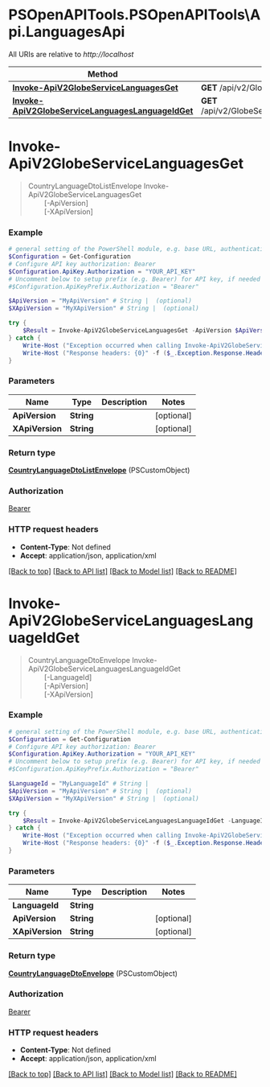 # PSOpenAPITools.PSOpenAPITools\Api.LanguagesApi

All URIs are relative to *http://localhost*

Method | HTTP request | Description
------------- | ------------- | -------------
[**Invoke-ApiV2GlobeServiceLanguagesGet**](LanguagesApi.md#Invoke-ApiV2GlobeServiceLanguagesGet) | **GET** /api/v2/GlobeService/Languages | 
[**Invoke-ApiV2GlobeServiceLanguagesLanguageIdGet**](LanguagesApi.md#Invoke-ApiV2GlobeServiceLanguagesLanguageIdGet) | **GET** /api/v2/GlobeService/Languages/{languageId} | 


<a id="Invoke-ApiV2GlobeServiceLanguagesGet"></a>
# **Invoke-ApiV2GlobeServiceLanguagesGet**
> CountryLanguageDtoListEnvelope Invoke-ApiV2GlobeServiceLanguagesGet<br>
> &nbsp;&nbsp;&nbsp;&nbsp;&nbsp;&nbsp;&nbsp;&nbsp;[-ApiVersion] <String><br>
> &nbsp;&nbsp;&nbsp;&nbsp;&nbsp;&nbsp;&nbsp;&nbsp;[-XApiVersion] <String><br>



### Example
```powershell
# general setting of the PowerShell module, e.g. base URL, authentication, etc
$Configuration = Get-Configuration
# Configure API key authorization: Bearer
$Configuration.ApiKey.Authorization = "YOUR_API_KEY"
# Uncomment below to setup prefix (e.g. Bearer) for API key, if needed
#$Configuration.ApiKeyPrefix.Authorization = "Bearer"

$ApiVersion = "MyApiVersion" # String |  (optional)
$XApiVersion = "MyXApiVersion" # String |  (optional)

try {
    $Result = Invoke-ApiV2GlobeServiceLanguagesGet -ApiVersion $ApiVersion -XApiVersion $XApiVersion
} catch {
    Write-Host ("Exception occurred when calling Invoke-ApiV2GlobeServiceLanguagesGet: {0}" -f ($_.ErrorDetails | ConvertFrom-Json))
    Write-Host ("Response headers: {0}" -f ($_.Exception.Response.Headers | ConvertTo-Json))
}
```

### Parameters

Name | Type | Description  | Notes
------------- | ------------- | ------------- | -------------
 **ApiVersion** | **String**|  | [optional] 
 **XApiVersion** | **String**|  | [optional] 

### Return type

[**CountryLanguageDtoListEnvelope**](CountryLanguageDtoListEnvelope.md) (PSCustomObject)

### Authorization

[Bearer](../README.md#Bearer)

### HTTP request headers

 - **Content-Type**: Not defined
 - **Accept**: application/json, application/xml

[[Back to top]](#) [[Back to API list]](../README.md#documentation-for-api-endpoints) [[Back to Model list]](../README.md#documentation-for-models) [[Back to README]](../README.md)

<a id="Invoke-ApiV2GlobeServiceLanguagesLanguageIdGet"></a>
# **Invoke-ApiV2GlobeServiceLanguagesLanguageIdGet**
> CountryLanguageDtoEnvelope Invoke-ApiV2GlobeServiceLanguagesLanguageIdGet<br>
> &nbsp;&nbsp;&nbsp;&nbsp;&nbsp;&nbsp;&nbsp;&nbsp;[-LanguageId] <String><br>
> &nbsp;&nbsp;&nbsp;&nbsp;&nbsp;&nbsp;&nbsp;&nbsp;[-ApiVersion] <String><br>
> &nbsp;&nbsp;&nbsp;&nbsp;&nbsp;&nbsp;&nbsp;&nbsp;[-XApiVersion] <String><br>



### Example
```powershell
# general setting of the PowerShell module, e.g. base URL, authentication, etc
$Configuration = Get-Configuration
# Configure API key authorization: Bearer
$Configuration.ApiKey.Authorization = "YOUR_API_KEY"
# Uncomment below to setup prefix (e.g. Bearer) for API key, if needed
#$Configuration.ApiKeyPrefix.Authorization = "Bearer"

$LanguageId = "MyLanguageId" # String | 
$ApiVersion = "MyApiVersion" # String |  (optional)
$XApiVersion = "MyXApiVersion" # String |  (optional)

try {
    $Result = Invoke-ApiV2GlobeServiceLanguagesLanguageIdGet -LanguageId $LanguageId -ApiVersion $ApiVersion -XApiVersion $XApiVersion
} catch {
    Write-Host ("Exception occurred when calling Invoke-ApiV2GlobeServiceLanguagesLanguageIdGet: {0}" -f ($_.ErrorDetails | ConvertFrom-Json))
    Write-Host ("Response headers: {0}" -f ($_.Exception.Response.Headers | ConvertTo-Json))
}
```

### Parameters

Name | Type | Description  | Notes
------------- | ------------- | ------------- | -------------
 **LanguageId** | **String**|  | 
 **ApiVersion** | **String**|  | [optional] 
 **XApiVersion** | **String**|  | [optional] 

### Return type

[**CountryLanguageDtoEnvelope**](CountryLanguageDtoEnvelope.md) (PSCustomObject)

### Authorization

[Bearer](../README.md#Bearer)

### HTTP request headers

 - **Content-Type**: Not defined
 - **Accept**: application/json, application/xml

[[Back to top]](#) [[Back to API list]](../README.md#documentation-for-api-endpoints) [[Back to Model list]](../README.md#documentation-for-models) [[Back to README]](../README.md)

